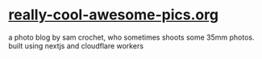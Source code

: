 # [really-cool-awesome-pics.org](https://really-cool-awesome-pics.org/)

a photo blog by sam crochet, who sometimes shoots some 35mm photos.
built using nextjs and cloudflare workers